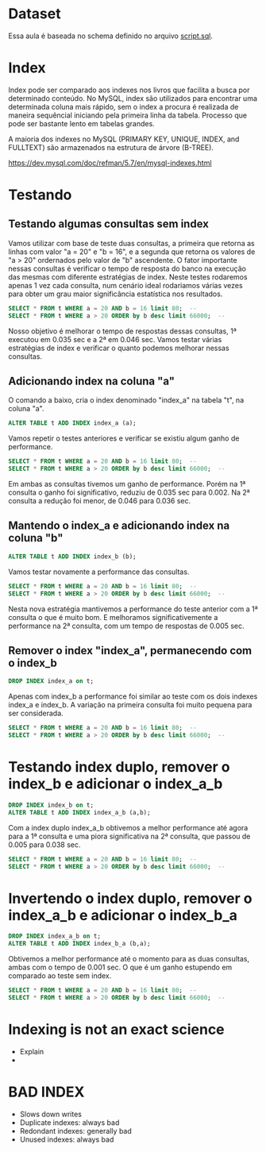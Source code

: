 # Dataset
Essa aula é baseada no schema definido no arquivo [script.sql](script.sql).

# Index
Index pode ser comparado aos indexes nos livros que facilita a busca por determinado conteúdo.
No MySQL, index são utilizados para encontrar uma determinada coluna mais rápido, sem o index a procura é realizada de maneira sequêncial iniciando pela primeira linha da tabela. Processo que pode ser bastante lento em tabelas grandes.

A maioria dos indexes no MySQL (PRIMARY KEY, UNIQUE, INDEX, and FULLTEXT) são armazenados na estrutura de árvore (B-TREE).

https://dev.mysql.com/doc/refman/5.7/en/mysql-indexes.html

# Testando

## Testando algumas consultas sem index
Vamos utilizar com base de teste duas consultas, a primeira que retorna as linhas com valor "a = 20" e "b = 16", e a segunda que retorna os valores de "a > 20" ordernados pelo valor de "b" ascendente. O fator importante nessas consultas é verificar o tempo de resposta do banco na execução das mesmas com diferente estratégias de index. Neste testes rodaremos apenas 1 vez cada consulta, num cenário ideal rodariamos várias vezes para obter um grau maior significância estatística nos resultados.

```sql
SELECT * FROM t WHERE a = 20 AND b = 16 limit 80;  --
SELECT * FROM t WHERE a > 20 ORDER by b desc limit 66000;  --
```

Nosso objetivo é melhorar o tempo de respostas dessas consultas, 1ª executou em 0.035 sec e a 2ª em 0.046 sec. Vamos testar várias estratégias de index e verificar o quanto podemos melhorar nessas consultas.

## Adicionando index na coluna "a"

O comando a baixo, cria o index denominado "index_a" na tabela "t", na coluna "a".
```sql
ALTER TABLE t ADD INDEX index_a (a);
```

Vamos repetir o testes anteriores e verificar se existiu algum ganho de performance.

```sql
SELECT * FROM t WHERE a = 20 AND b = 16 limit 80;  --
SELECT * FROM t WHERE a > 20 ORDER by b desc limit 66000;  --
```

Em ambas as consultas tivemos um ganho de performance. Porém na 1ª consulta o ganho foi significativo, reduziu de 0.035 sec para 0.002. Na 2ª consulta a redução foi menor, de 0.046 para 0.036 sec.


## Mantendo o index_a e adicionando index na coluna "b"

```sql
ALTER TABLE t ADD INDEX index_b (b);
```
Vamos testar novamente a performance das consultas.

```sql
SELECT * FROM t WHERE a = 20 AND b = 16 limit 80;  --
SELECT * FROM t WHERE a > 20 ORDER by b desc limit 66000;  --
```

Nesta nova estratégia mantivemos a performance do teste anterior com a 1ª consulta o que é muito bom. E melhoramos significativemente a performance na 2ª consulta, com um tempo de respostas de 0.005 sec.

## Remover o index "index_a", permanecendo com o index_b

```sql
DROP INDEX index_a on t;
```

Apenas com index_b a performance foi similar ao teste com os dois indexes index_a e index_b. A variação na primeira consulta foi muito pequena para ser considerada.

```sql
SELECT * FROM t WHERE a = 20 AND b = 16 limit 80;  --
SELECT * FROM t WHERE a > 20 ORDER by b desc limit 66000;  --
```


# Testando index duplo, remover o index_b e adicionar o index_a_b
```sql
DROP INDEX index_b on t;
ALTER TABLE t ADD INDEX index_a_b (a,b);
```

Com a index duplo index_a_b obtivemos a melhor performance até agora para a 1ª consulta e uma piora significativa na 2ª consulta, que passou de 0.005 para 0.038 sec.

```sql
SELECT * FROM t WHERE a = 20 AND b = 16 limit 80;  --
SELECT * FROM t WHERE a > 20 ORDER by b desc limit 66000;  --
```

# Invertendo o index duplo, remover o index_a_b e adicionar o index_b_a
```sql
DROP INDEX index_a_b on t;
ALTER TABLE t ADD INDEX index_b_a (b,a);
```

Obtivemos a melhor performance até o momento para as duas consultas, ambas com o tempo de 0.001 sec. O que é um ganho estupendo em comparado ao teste sem index.

```sql
SELECT * FROM t WHERE a = 20 AND b = 16 limit 80;  --
SELECT * FROM t WHERE a > 20 ORDER by b desc limit 66000;  --
```

# Indexing is not an exact science
- Explain
- 

# BAD INDEX
- Slows down writes
- Duplicate indexes: always bad
- Redondant indexes: generally bad
- Unused indexes: always bad
